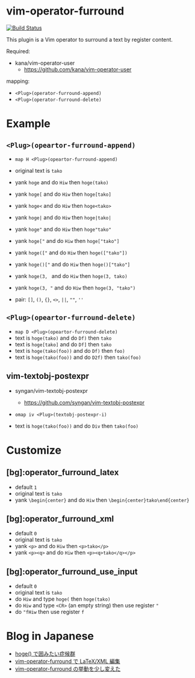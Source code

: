 vim-operator-furround
=====================

[![Build Status](https://travis-ci.org/syngan/vim-operator-furround.png?branch=master)](https://travis-ci.org/syngan/vim-operator-furround)

This plugin is a Vim operator to surround a text by register content.

Required:
- kana/vim-operator-user
    - https://github.com/kana/vim-operator-user

mapping:
- `<Plug>(operator-furround-append)`
- `<Plug>(operator-furround-delete)`

# Example

## `<Plug>(opeartor-furround-append)`

- `map H <Plug>(opeartor-furround-append)`
- original text is `tako`
- yank `hoge` and do `Hiw` then `hoge(tako)`
- yank `hoge[` and do `Hiw` then `hoge[tako]`
- yank `hoge<` and do `Hiw` then `hoge<tako>`
- yank `hoge|` and do `Hiw` then `hoge|tako|`
- yank `hoge"` and do `Hiw` then `hoge"tako"`

- yank `hoge["` and do `Hiw` then `hoge["tako"]`
- yank `hoge(["` and do `Hiw` then `hoge(["tako"])`
- yank `hoge()["` and do `Hiw` then `hoge()["tako"]`
- yank `hoge(3, ` and do `Hiw` then `hoge(3, tako)`
- yank `hoge(3, "` and do `Hiw` then `hoge(3, "tako")`

- pair: `[]`, `()`, `{}`, `<>`, `||`, `""`, `''`

## `<Plug>(opeartor-furround-delete)`

- `map D <Plug>(opeartor-furround-delete)`
- text is `hoge(tako)` and do `Df)` then `tako`
- text is `hoge[tako]` and do `Df]` then `tako`
- text is `hoge(tako(foo))` and do `Df)` then `foo)`
- text is `hoge(tako(foo))` and do `D2f)` then `tako(foo)`

## vim-textobj-postexpr

- syngan/vim-textobj-postexpr
    - https://github.com/syngan/vim-textobj-postexpr

- `omap iv <Plug>(textobj-postexpr-i)`
- text is `hoge(tako(foo))` and do `Div` then `tako(foo)`

# Customize

## [bg]:operator_furround_latex

- default `1`
- original text is `tako`
- yank `\begin{center}` and do `Hiw` then `\begin{center}tako\end{center}`

## [bg]:operator_furround_xml

- default `0`
- original text is `tako`
- yank `<p>` and do `Hiw` then `<p>tako</p>`
- yank `<p><q>` and do `Hiw` then `<p><q>tako</q></p>`

## [bg]:operator_furround_use_input

- default `0`
- original text is `tako`
- do `Hiw` and type `hoge(` then `hoge(tako)`
- do `Hiw` and type `<CR>` (an empty string) then use register `"`
- do `"fHiw` then use register `f`

# Blog in Japanese

- [hoge() で囲みたい症候群](http://d.hatena.ne.jp/syngan/20140301/1393676442)
- [vim-operator-furround で LaTeX/XML 編集](http://d.hatena.ne.jp/syngan/20140304/1393876531)
- [vim-operator-furround の挙動を少し変えた](http://d.hatena.ne.jp/syngan/20140316/1394920671)

